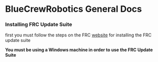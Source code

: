 # BlueCrewRobotics General Docs
### Installing FRC Update Suite

first you must follow the steps on the FRC [website](https://wpilib.screenstepslive.com/s/currentCS/m/cpp/l/1027499-installing-the-frc-update-suite-all-languages) for installing the FRC update suite

**You must be using a Windows machine in order to use the FRC Update Suite**



